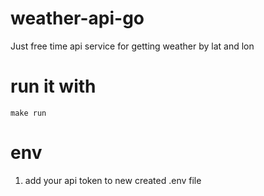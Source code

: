 # weather-api-go
Just free time api service for getting weather by lat and lon

# run it with 
`make run`

# env
1. add your api token to new created .env file
